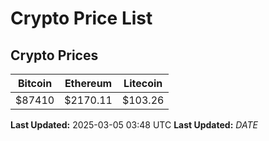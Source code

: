 # Crypto Price List

## Crypto Prices
| Bitcoin | Ethereum | Litecoin |
| ------- | -------- | -------- |
| $87410 | $2170.11 | $103.26 |
**Last Updated:** 2025-03-05 03:48 UTC
**Last Updated:** $DATE$
